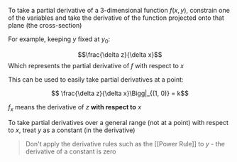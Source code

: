 To take a partial derivative of a 3-dimensional function $f(x, y)$, constrain one of the variables and take the derivative of the function projected onto that plane (the cross-section)

For example, keeping $y$ fixed at $y_0$:

$$\frac{\delta z}{\delta x}$$
Which represents the partial derivative of $f$ with respect to $x$

This can be used to easily take partial derivatives at a point:

$$
\frac{\delta z}{\delta x}\Bigg|_{(1, 0)} = k$$

$f_x$ means the derivative of $z$ **with respect to** $x$

To take partial derivatives over a general range (not at a point) with respect to $x$, treat $y$ as a constant (in the derivative)

> Don't apply the derivative rules such as the [[Power Rule]] to $y$ - the derivative of a constant is zero





